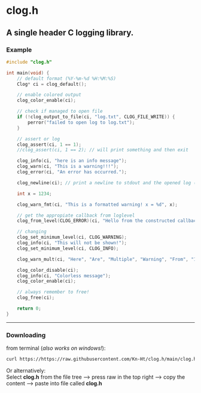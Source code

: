 # clog.h  
A single header C logging library.  
---
### Example
```C
#include "clog.h"

int main(void) {
    // default format (%Y-%m-%d %H:%M:%S)
    Clog* ci = clog_default();

    // enable colored output
    clog_color_enable(ci);

    // check if managed to open file
    if (!clog_output_to_file(ci, "log.txt", CLOG_FILE_WRITE)) {
        perror("failed to open log to log.txt");
    }

    // assert or log
    clog_assert(ci, 1 == 1);
    //clog_assert(ci, 1 == 2); // will print something and then exit

    clog_info(ci, "here is an info message");
    clog_warn(ci, "This is a warning!!!");
    clog_error(ci, "An error has occurred.");

    clog_newline(ci); // print a newline to stdout and the opened log (if opened)

    int x = 1234;

    clog_warn_fmt(ci, "This is a formatted warning! x = %d", x);

    // get the appropiate callback from loglevel
    clog_from_level(CLOG_ERROR)(ci, "Hello from the constructed callback!");

    // changing
    clog_set_minimum_level(ci, CLOG_WARNING);
    clog_info(ci, "This will not be shown!");
    clog_set_minimum_level(ci, CLOG_INFO);

    clog_warn_mult(ci, "Here", "Are", "Multiple", "Warning", "From", "1", "Call!");

    clog_color_disable(ci);
    clog_info(ci, "Colorless message");
    clog_color_enable(ci);

    // always remember to free!
    clog_free(ci);

    return 0;
}
```
---
### Downloading  
from terminal (_also works on windows!_):  
```sh
curl https://https://raw.githubusercontent.com/Kn-Ht/clog.h/main/clog.h -o clog.h
```
Or alternatively:  
Select **clog.h** from the file tree --> press raw in the top right --> copy the content --> paste into file called **clog.h**
